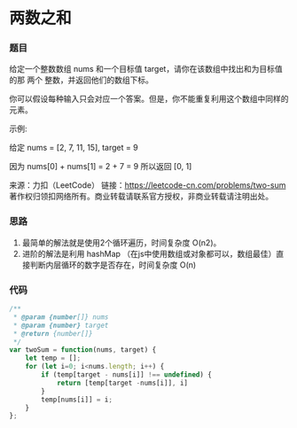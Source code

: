 # 两数之和

### 题目

给定一个整数数组 nums 和一个目标值 target，请你在该数组中找出和为目标值的那 两个 整数，并返回他们的数组下标。

你可以假设每种输入只会对应一个答案。但是，你不能重复利用这个数组中同样的元素。

示例:

给定 nums = [2, 7, 11, 15], target = 9

因为 nums[0] + nums[1] = 2 + 7 = 9
所以返回 [0, 1]

来源：力扣（LeetCode）
链接：https://leetcode-cn.com/problems/two-sum
著作权归领扣网络所有。商业转载请联系官方授权，非商业转载请注明出处。

### 思路

1. 最简单的解法就是使用2个循环遍历，时间复杂度 O(n2)。
2. 进阶的解法是利用 hashMap （在js中使用数组或对象都可以，数组最佳）直接判断内层循环的数字是否存在，时间复杂度 O(n)


### 代码

```javascript
/**
 * @param {number[]} nums
 * @param {number} target
 * @return {number[]}
 */
var twoSum = function(nums, target) {
    let temp = [];
    for (let i=0; i<nums.length; i++) {
        if (temp[target - nums[i]] !== undefined) {
            return [temp[target -nums[i]], i]
        }
        temp[nums[i]] = i;
    }
};
```
